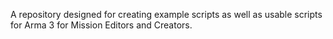 A repository designed for creating example scripts as well as usable scripts for Arma 3 for Mission Editors and Creators.
